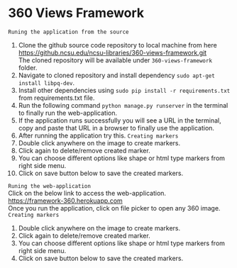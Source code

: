 # 360 Views Framework

`Runing the application from the source`
1. Clone the github source code repository to local machine from here <br />
https://github.ncsu.edu/ncsu-libraries/360-views-framework.git <br />
The cloned repository will be available under `360-views-framework` folder.
2. Navigate to cloned repository and install dependency `sudo apt-get install libpq-dev`.
3. Install other dependencies using `sudo pip install -r requirements.txt` from requirements.txt file.
4. Run the following command `python manage.py runserver` in the terminal to finally run the web-application.
5. If the application runs successfully you will see a URL in the terminal, copy and paste that URL in a browser to finally use the application.
6. After running the application try this.
`Creating markers`
1. Double click anywhere on the image to create markers.
2. Click again to delete/remove created marker.
3. You can choose different options like shape or html type markers from right side menu.
4. Click on save button below to save the created markers.


`Runing the web-application` <br />
Click on the below link to access the web-application.<br />
https://framework-360.herokuapp.com <br />
Once you run the application, click on file picker to open any 360 image.<br />
`Creating markers`
1. Double click anywhere on the image to create markers.
2. Click again to delete/remove created marker.
3. You can choose different options like shape or html type markers from right side menu.
4. Click on save button below to save the created markers.
